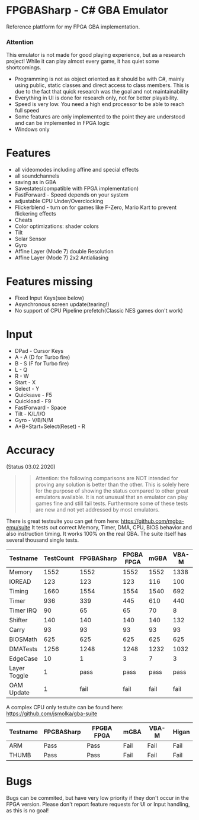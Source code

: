 # FPGBASharp - C# GBA Emulator 

Reference plattform for my FPGA GBA implementation. 

### Attention
This emulator is not made for good playing experience, but as a research project!
While it can play almost every game, it has quiet some shortcomings.

- Programming is not as object oriented as it should be with C#, mainly using public, static classes and direct access to class members. This is due to the fact that quick research was the goal and not maintainability
- Everything in UI is done for research only, not for better playability.
- Speed is very low. You need a high end processor to be able to reach full speed
- Some features are only implemented to the point they are understood and can be implemented in FPGA logic
- Windows only

# Features
- all videomodes including affine and special effects
- all soundchannels
- saving as in GBA
- Savestates(compatible with FPGA implementation)
- FastForward - Speed depends on your system
- adjustable CPU Under/Overclocking
- Flickerblend - turn on for games like F-Zero, Mario Kart to prevent flickering effects
- Cheats
- Color optimizations: shader colors
- Tilt
- Solar Sensor
- Gyro
- Affine Layer (Mode 7) double Resolution  
- Affine Layer (Mode 7) 2x2 Antialiasing

# Features missing
- Fixed Input Keys(see below)
- Asynchronous screen update(tearing!)
- No support of CPU Pipeline prefetch(Classic NES games don't work)

# Input
- DPad - Cursor Keys
- A - A (D for Turbo fire)
- B - S (F for Turbo fire)
- L - Q
- R - W
- Start - X
- Select - Y
- Quicksave - F5
- Quickload - F9
- FastForward - Space
- Tilt - K/L/I/O
- Gyro - V/B/N/M
- A+B+Start+Select(Reset) - R

# Accuracy

(Status 03.02.2020)

>> Attention: the following comparisons are NOT intended for proving any solution is better than the other.
>> This is solely here for the purpose of showing the status compared to other great emulators available.
>> It is not unusual that an emulator can play games fine and still fail tests. 
>> Furthermore some of these tests are new and not yet addressed by most emulators.

There is great testsuite you can get from here: https://github.com/mgba-emu/suite
It tests out correct Memory, Timer, DMA, CPU, BIOS behavior and also instruction timing. It works 100% on the real GBA.
The suite itself has several thousand single tests.

Testname      | TestCount | FPGBASharp | FPGBA FPGA | mGBA | VBA-M | Higan
--------------|-----------|------------|----------- |------|-------|-------
Memory        |      1552 |  1552      |   1552     | 1552 |  1338 | 1552
IOREAD        |       123 |   123      |      123   |  116 |   100 |  123
Timing        |      1660 |  1554      |     1554   | 1540 |   692 | 1424
Timer         |       936 |   339      |      445   |  610 |   440 |  457
Timer IRQ     |        90 |    65      |       65   |   70 |     8 |   36
Shifter       |       140 |   140      |      140   |  140 |   132 |  132
Carry         |        93 |    93      |       93   |   93 |    93 |   93
BIOSMath      |       625 |   625      |      625   |  625 |   625 |  625
DMATests      |      1256 |  1248      |     1248   | 1232 |  1032 | 1136
EdgeCase      |        10 |     1      |        3   |    7 |     3 |    1
Layer Toggle  |         1 |  pass      |     pass   | pass |  pass | fail 
OAM Update    |         1 |  fail      |     fail   | fail |  fail | fail


A complex CPU only testuite can be found here: https://github.com/jsmolka/gba-suite

Testname | FPGBASharp | FPGBA FPGA| mGBA | VBA-M | Higan
---------|------------|-----------|------|-------|-------
ARM      |  Pass      |  Pass     | Fail |  Fail |  Fail
THUMB    |  Pass      |  Pass     | Fail |  Fail |  Fail


# Bugs

Bugs can be commited, but have very low priority if they don't occur in the FPGA version.
Please don't report feature requests for UI or Input handling, as this is no goal!
